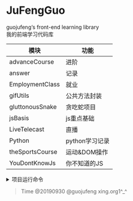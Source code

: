 # JuFengGuo
guojufeng‘s front-end learning library  
我的前端学习代码库

模块 | 功能 | 
-- | -- |
advanceCourse | 进阶
answer | 记录
EmploymentClass | 就业
gifUtils | 公共方法封装
gluttonousSnake | 贪吃蛇项目
jsBasis | js重点基础
LiveTelecast | 直播
Python | python学习记录
theSportsCourse | 运动&DOM操作
YouDontKnowJs | 你不知道的JS

<details>
  <summary>项目运行命令</summary>
  
  安装：
  ```bash
  npm i
  ```
  
  开发：
  
  ```bash
  npm run dev
  ```
</details>


> Time @20190930 @guojufeng xing.org1^_^